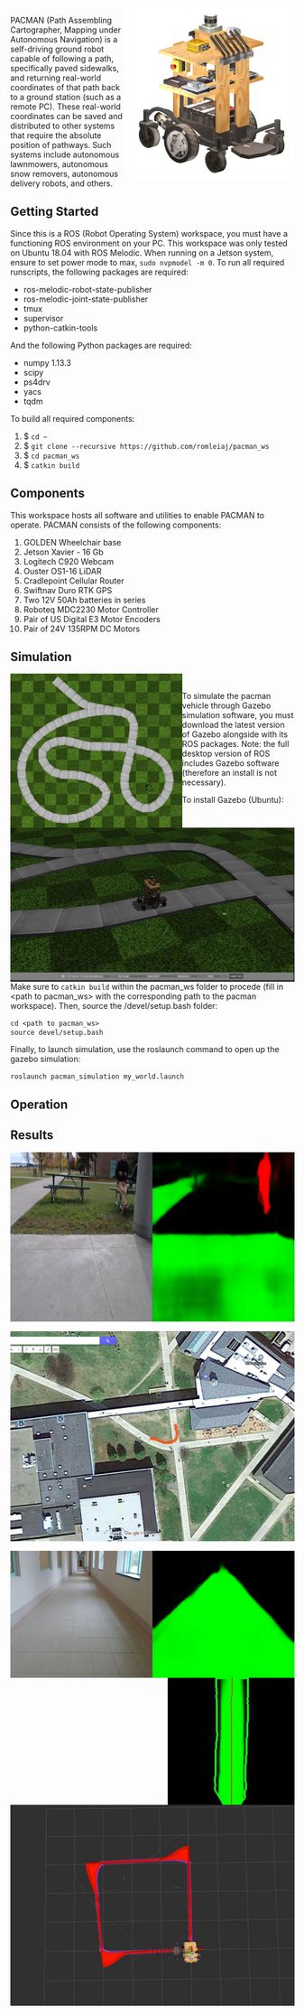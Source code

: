 <img src="/data/Visualization/pacman.png" alt="pacman" align="right" width="300">

PACMAN (Path Assembling Cartographer, Mapping under Autonomous Navigation) is a self-driving ground robot capable of following a path, specifically paved sidewalks, and returning real-world coordinates of that path back to a ground station (such as a remote PC). These real-world coordinates can be saved and distributed to other systems that require the absolute position of pathways. Such systems include autonomous lawnmowers, autonomous snow removers, autonomous delivery robots, and others.

## Getting Started
Since this is a ROS (Robot Operating System) workspace, you must have a functioning ROS environment on your PC. This workspace was only tested on Ubuntu 18.04 with ROS Melodic. When running on a Jetson system, ensure to set power mode to max, `sudo nvpmodel -m 0`. 
To run all required runscripts, the following packages are required:
* ros-melodic-robot-state-publisher
* ros-melodic-joint-state-publisher
* tmux
* supervisor
* python-catkin-tools

And the following Python packages are required:
* numpy 1.13.3
* scipy
* ps4drv
* yacs
* tqdm

To build all required components:
1. $ `cd ~`
2. $ `git clone --recursive https://github.com/romleiaj/pacman_ws`
3. $ `cd pacman_ws`
4. $ `catkin build`


## Components
This workspace hosts all software and utilities to enable PACMAN to operate.
PACMAN consists of the following components:
1. GOLDEN Wheelchair base
2. Jetson Xavier - 16 Gb
3. Logitech C920 Webcam
4. Ouster OS1-16 LiDAR
5. Cradlepoint Cellular Router
6. Swiftnav Duro RTK GPS
7. Two 12V 50Ah batteries in series
8. Roboteq MDC2230 Motor Controller
9. Pair of US Digital E3 Motor Encoders
10. Pair of 24V 135RPM DC Motors

## Simulation
<img src="/data/Visualization/top-down-path.png" alt="path" align="left" height="273">
<img src="/data/Visualization/pacman-sidewalk.png" alt="pacmanonpath" align="right" height="273">
&nbsp;

To simulate the pacman vehicle through Gazebo simulation software, you must download the latest version of Gazebo alongside with its ROS packages. Note: the full desktop version of ROS includes Gazebo software (therefore an install is not necessary).

To install Gazebo (Ubuntu):
```
curl -sSL http://get.gazebosim.org | sh
```
Make sure to `catkin build` within the pacman_ws folder to procede (fill in \<path to pacman_ws\> with the corresponding path to the pacman workspace). Then, source the /devel/setup.bash folder:
```
cd <path to pacman_ws>
source devel/setup.bash
```
Finally, to launch simulation, use the roslaunch command to open up the gazebo simulation:
```
roslaunch pacman_simulation my_world.launch 
```

## Operation

## Results

<img src="/data/Visualization/orig_plus_seg.png" alt="segment" align="center" height="300">
&nbsp;
<img src="/data/Visualization/gps-track.png" alt="gps" align="center">
&nbsp;
<img src="/data/Visualization/path-indoors.png" alt="pathi" align="left" height="225">
<img src="/data/Visualization/path-planned.png" alt="pathp" align="right" height="225">
&nbsp;
<img src="/data/Visualization/rviz-nav.png" alt="rviznav" align="center">
